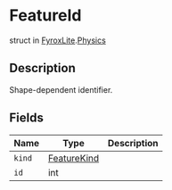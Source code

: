# FeatureId
struct in [FyroxLite](../../scripting_api.md).[Physics](../Physics.md)
## Description
Shape-dependent identifier.
## Fields
| Name | Type | Description |
|---|---|---|
| `kind` | [FeatureKind](../Physics/FeatureKind.md) |  |
| `id` | int |  |

